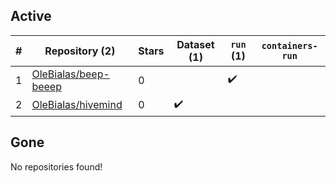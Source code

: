 ## Active
| # | Repository (2) | Stars | Dataset (1) | `run` (1) | `containers-run` |
| --- | --- | --- | --- | --- | --- |
| 1 | [OleBialas/beep-beeep](https://github.com/OleBialas/beep-beeep) | 0 |  | :heavy_check_mark: |  |
| 2 | [OleBialas/hivemind](https://github.com/OleBialas/hivemind) | 0 | :heavy_check_mark: |  |  |

## Gone
No repositories found!
